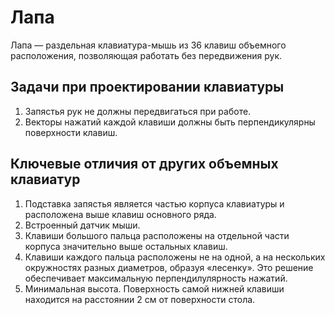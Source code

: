 # Лапа 
Лапа — раздельная клавиатура-мышь из 36 клавиш объемного расположения, позволяющая работать без передвижения рук.

## Задачи при проектировании клавиатуры
1. Запястья рук не должны передвигаться при работе.
2. Векторы нажатий каждой клавиши должны быть перпендикулярны поверхности клавиш.

## Ключевые отличия от других объемных клавиатур
1. Подставка запястья является частью корпуса клавиатуры и расположена выше клавиш основного ряда.
2. Встроенный датчик мыши.
3. Клавиши большого пальца расположены на отдельной части корпуса значительно выше остальных клавиш.
4. Клавиши каждого пальца расположены не на одной, а на нескольких окружностях разных диаметров, образуя «лесенку». Это решение обеспечивает максимальную перпендилулярность нажатий.
5. Минимальная высота. Поверхность самой нижней клавиши находится на расстоянии 2 см от поверхности стола.


